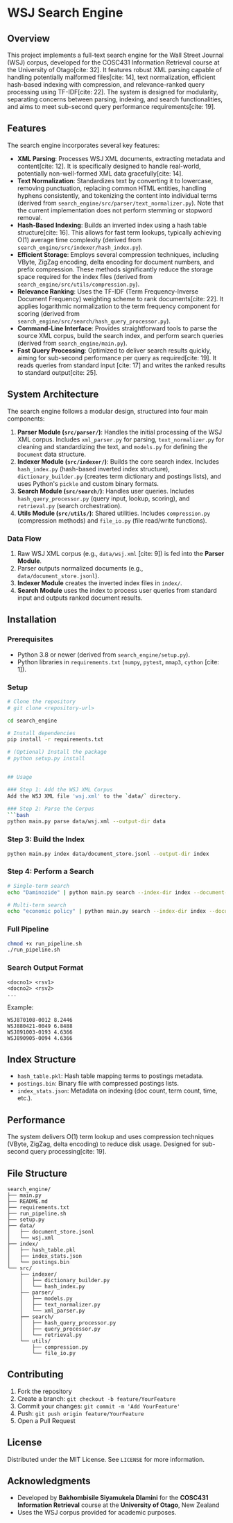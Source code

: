 
# WSJ Search Engine

## Overview

This project implements a full-text search engine for the Wall Street Journal (WSJ) corpus, developed for the COSC431 Information Retrieval course at the University of Otago[cite: 32]. It features robust XML parsing capable of handling potentially malformed files[cite: 14], text normalization, efficient hash-based indexing with compression, and relevance-ranked query processing using TF-IDF[cite: 22]. The system is designed for modularity, separating concerns between parsing, indexing, and search functionalities, and aims to meet sub-second query performance requirements[cite: 19].

## Features

The search engine incorporates several key features:

- **XML Parsing**: Processes WSJ XML documents, extracting metadata and content[cite: 12]. It is specifically designed to handle real-world, potentially non-well-formed XML data gracefully[cite: 14].
- **Text Normalization**: Standardizes text by converting it to lowercase, removing punctuation, replacing common HTML entities, handling hyphens consistently, and tokenizing the content into individual terms (derived from `search_engine/src/parser/text_normalizer.py`). Note that the current implementation does not perform stemming or stopword removal.
- **Hash-Based Indexing**: Builds an inverted index using a hash table structure[cite: 16]. This allows for fast term lookups, typically achieving O(1) average time complexity (derived from `search_engine/src/indexer/hash_index.py`).
- **Efficient Storage**: Employs several compression techniques, including VByte, ZigZag encoding, delta encoding for document numbers, and prefix compression. These methods significantly reduce the storage space required for the index files (derived from `search_engine/src/utils/compression.py`).
- **Relevance Ranking**: Uses the TF-IDF (Term Frequency-Inverse Document Frequency) weighting scheme to rank documents[cite: 22]. It applies logarithmic normalization to the term frequency component for scoring (derived from `search_engine/src/search/hash_query_processor.py`).
- **Command-Line Interface**: Provides straightforward tools to parse the source XML corpus, build the search index, and perform search queries (derived from `search_engine/main.py`).
- **Fast Query Processing**: Optimized to deliver search results quickly, aiming for sub-second performance per query as required[cite: 19]. It reads queries from standard input [cite: 17] and writes the ranked results to standard output[cite: 25].

## System Architecture

The search engine follows a modular design, structured into four main components:

1. **Parser Module (`src/parser/`)**: Handles the initial processing of the WSJ XML corpus. Includes `xml_parser.py` for parsing, `text_normalizer.py` for cleaning and standardizing the text, and `models.py` for defining the `Document` data structure.
2. **Indexer Module (`src/indexer/`)**: Builds the core search index. Includes `hash_index.py` (hash-based inverted index structure), `dictionary_builder.py` (creates term dictionary and postings lists), and uses Python's `pickle` and custom binary formats.
3. **Search Module (`src/search/`)**: Handles user queries. Includes `hash_query_processor.py` (query input, lookup, scoring), and `retrieval.py` (search orchestration).
4. **Utils Module (`src/utils/`)**: Shared utilities. Includes `compression.py` (compression methods) and `file_io.py` (file read/write functions).

### Data Flow

1. Raw WSJ XML corpus (e.g., `data/wsj.xml` [cite: 9]) is fed into the **Parser Module**.
2. Parser outputs normalized documents (e.g., `data/document_store.jsonl`).
3. **Indexer Module** creates the inverted index files in `index/`.
4. **Search Module** uses the index to process user queries from standard input and outputs ranked document results.

## Installation

### Prerequisites

- Python 3.8 or newer (derived from `search_engine/setup.py`).
- Python libraries in `requirements.txt` (`numpy`, `pytest`, `mmap3`, `cython` [cite: 1]).

### Setup

```bash
# Clone the repository
# git clone <repository-url>

cd search_engine

# Install dependencies
pip install -r requirements.txt

# (Optional) Install the package
# python setup.py install


## Usage

### Step 1: Add the WSJ XML Corpus
Add the WSJ XML file 'wsj.xml' to the `data/` directory. 

### Step 2: Parse the Corpus
```bash
python main.py parse data/wsj.xml --output-dir data
```

### Step 3: Build the Index
```bash
python main.py index data/document_store.jsonl --output-dir index
```

### Step 4: Perform a Search
```bash
# Single-term search
echo "Daminozide" | python main.py search --index-dir index --document-store data/document_store.jsonl

# Multi-term search
echo "economic policy" | python main.py search --index-dir index --document-store data/document_store.jsonl
```

### Full Pipeline
```bash
chmod +x run_pipeline.sh
./run_pipeline.sh
```

### Search Output Format

```
<docno1> <rsv1>
<docno2> <rsv2>
...
```

Example:
```
WSJ870108-0012 8.2446
WSJ880421-0049 6.8488
WSJ891003-0193 4.6366
WSJ890905-0094 4.6366
```

## Index Structure

- `hash_table.pkl`: Hash table mapping terms to postings metadata.
- `postings.bin`: Binary file with compressed postings lists.
- `index_stats.json`: Metadata on indexing (doc count, term count, time, etc.).

## Performance

The system delivers O(1) term lookup and uses compression techniques (VByte, ZigZag, delta encoding) to reduce disk usage. Designed for sub-second query processing[cite: 19].

## File Structure

```
search_engine/
├── main.py
├── README.md
├── requirements.txt
├── run_pipeline.sh
├── setup.py
├── data/
│   ├── document_store.jsonl
│   └── wsj.xml
├── index/
│   ├── hash_table.pkl
│   ├── index_stats.json
│   └── postings.bin
└── src/
    ├── indexer/
    │   ├── dictionary_builder.py
    │   └── hash_index.py
    ├── parser/
    │   ├── models.py
    │   ├── text_normalizer.py
    │   └── xml_parser.py
    ├── search/
    │   ├── hash_query_processor.py
    │   ├── query_processor.py
    │   └── retrieval.py
    └── utils/
        ├── compression.py
        └── file_io.py
```

## Contributing

1. Fork the repository
2. Create a branch: `git checkout -b feature/YourFeature`
3. Commit your changes: `git commit -m 'Add YourFeature'`
4. Push: `git push origin feature/YourFeature`
5. Open a Pull Request

## License

Distributed under the MIT License. See `LICENSE` for more information.

## Acknowledgments

- Developed by **Bakhombisile Siyamukela Dlamini** for the **COSC431 Information Retrieval** course at the **University of Otago**, New Zealand
- Uses the WSJ corpus provided for academic purposes.
```

